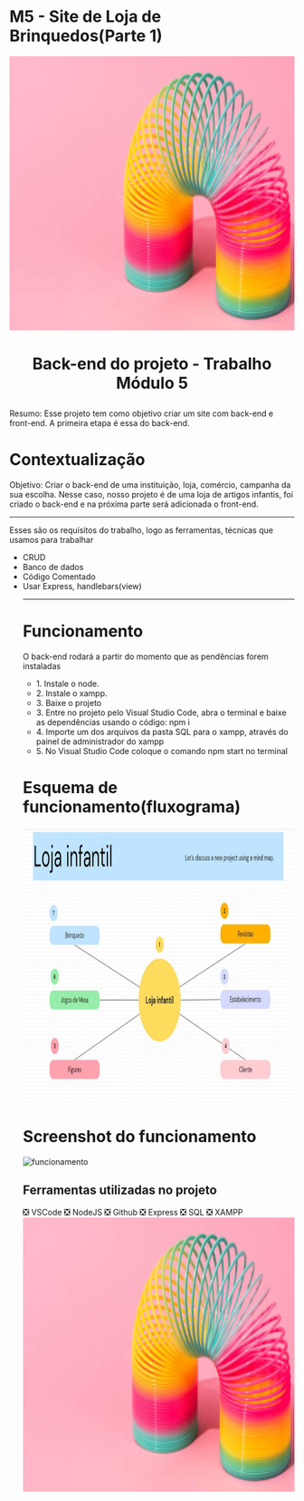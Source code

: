 # M5 - Site de Loja de Brinquedos(Parte 1)
<img src="/img/footer.png" alt="footer" width="876" height="484">

<h1 align="center">

Back-end do projeto - Trabalho Módulo 5

</h1>
<p>Resumo: Esse projeto tem como objetivo criar um site com back-end e front-end. A primeira etapa é essa do back-end.</p>
<h1>Contextualização</h1>
<p>Objetivo: Criar o back-end de uma instituição, loja, comércio, campanha da sua escolha. Nesse caso, nosso projeto é de uma loja de artigos infantis, foi criado o back-end e na próxima parte será adicionada o front-end.</p>
<hr>
<p>Esses são os requísitos do trabalho, logo as ferramentas, técnicas que usamos para trabalhar</p>
<ul>
<li>CRUD</li>
<li>Banco de dados</li>
<li>Código Comentado</li>
<li>Usar Express, handlebars(view)</li>
<hr>

<h1>Funcionamento</h1>
<p>O back-end rodará a partir do momento que as pendências forem instaladas</p>
<ul>
<li>1. Instale o node.
</li>
<li>2. Instale o xampp.
</li>
<li>3. Baixe o projeto</li>
<li>3. Entre no projeto pelo Visual Studio Code, abra o terminal e baixe as dependências usando o código: npm i</li>
<li>4. Importe um dos arquivos da pasta SQL para o xampp, através do painel de administrador do xampp</li>
<li>5. No Visual Studio Code coloque o comando npm start no terminal</li>
</ul>
</p>

<h1>Esquema de funcionamento(fluxograma)</h1>
<img src="/img/loja_infantil.jpg" alt="fluxograma" width="950" height="487">


<h1>Screenshot do funcionamento</h1>
<img src="/img/funcionamento.jpg" alt="funcionamento" width="936" height="392">

<h2>Ferramentas utilizadas no projeto</h2>
   ❎ VSCode
   ❎ NodeJS
   ❎ Github
   ❎ Express
   ❎ SQL
   ❎ XAMPP
<br>

<img src="/img/footer.png" alt="footer" width="876" height="484">



